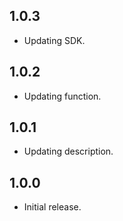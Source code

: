 ## 1.0.3

* Updating SDK.

## 1.0.2

* Updating function.

## 1.0.1

* Updating description.

## 1.0.0

* Initial release.
